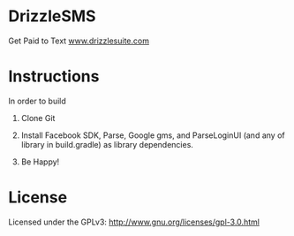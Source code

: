 # DrizzleSMS
Get Paid to Text www.drizzlesuite.com

# Instructions
In order to build

1. Clone Git

2. Install Facebook SDK, Parse, Google gms, and ParseLoginUI (and any of library in build.gradle) as library dependencies.

3. Be Happy!

# License
Licensed under the GPLv3: http://www.gnu.org/licenses/gpl-3.0.html
